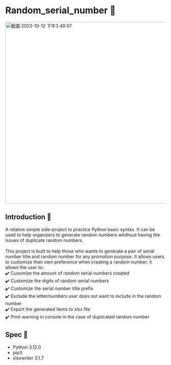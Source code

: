 # Random_serial_number 🎰
<img width="570" alt="截圖 2023-10-12 下午3 49 07" src="https://github.com/phoenix850508/random_serial_number/assets/121414639/e65aba6f-d248-433a-b3d7-0f7c112453a8">

## Introduction 🎫
A relative simple side-project to practice Python basic syntax. It can be used to help organizers to generate random numbers whithout having the issues of duplicate random numbers. 
<br>
<br>
This project is built to help those who wants to generate a pair of serial number title and random number for any promotion purpose.
It allows users to customize their own preference when creating a random number, it allows the user to:
<br>
✔️ Cusomize the amount of random serial numbers created
<br>
✔️ Customize the digits of random serial numbers
<br>
✔️ Customize the serial number title prefix
<br>
✔️ Exclude the letter/numbers user does not want to include in the random number
<br>
✔️ Export the generated items to xlsx file
<br>
✔️ Print warning in console in the case of duplicated random number

## Spec 🔧
* Python 3.12.0
* pip3
* xlsxwriter 3.1.7
